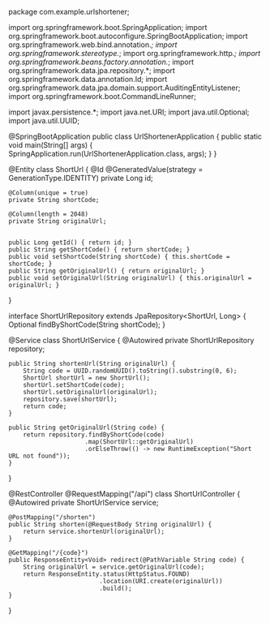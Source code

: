 package com.example.urlshortener;

import org.springframework.boot.SpringApplication;
import org.springframework.boot.autoconfigure.SpringBootApplication;
import org.springframework.web.bind.annotation.*;
import org.springframework.stereotype.*;
import org.springframework.http.*;
import org.springframework.beans.factory.annotation.*;
import org.springframework.data.jpa.repository.*;
import org.springframework.data.annotation.Id;
import org.springframework.data.jpa.domain.support.AuditingEntityListener;
import org.springframework.boot.CommandLineRunner;

import javax.persistence.*;
import java.net.URI;
import java.util.Optional;
import java.util.UUID;

@SpringBootApplication
public class UrlShortenerApplication {
    public static void main(String[] args) {
        SpringApplication.run(UrlShortenerApplication.class, args);
    }
}

@Entity
class ShortUrl {
    @Id
    @GeneratedValue(strategy = GenerationType.IDENTITY)
    private Long id;

    @Column(unique = true)
    private String shortCode;

    @Column(length = 2048)
    private String originalUrl;

    
    public Long getId() { return id; }
    public String getShortCode() { return shortCode; }
    public void setShortCode(String shortCode) { this.shortCode = shortCode; }
    public String getOriginalUrl() { return originalUrl; }
    public void setOriginalUrl(String originalUrl) { this.originalUrl = originalUrl; }
}

interface ShortUrlRepository extends JpaRepository<ShortUrl, Long> {
    Optional<ShortUrl> findByShortCode(String shortCode);
}


@Service
class ShortUrlService {
    @Autowired
    private ShortUrlRepository repository;

    public String shortenUrl(String originalUrl) {
        String code = UUID.randomUUID().toString().substring(0, 6);
        ShortUrl shortUrl = new ShortUrl();
        shortUrl.setShortCode(code);
        shortUrl.setOriginalUrl(originalUrl);
        repository.save(shortUrl);
        return code;
    }

    public String getOriginalUrl(String code) {
        return repository.findByShortCode(code)
                         .map(ShortUrl::getOriginalUrl)
                         .orElseThrow(() -> new RuntimeException("Short URL not found"));
    }
}


@RestController
@RequestMapping("/api")
class ShortUrlController {
    @Autowired
    private ShortUrlService service;

    @PostMapping("/shorten")
    public String shorten(@RequestBody String originalUrl) {
        return service.shortenUrl(originalUrl);
    }

    @GetMapping("/{code}")
    public ResponseEntity<Void> redirect(@PathVariable String code) {
        String originalUrl = service.getOriginalUrl(code);
        return ResponseEntity.status(HttpStatus.FOUND)
                             .location(URI.create(originalUrl))
                             .build();
    }
}
